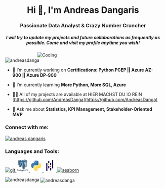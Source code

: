 <h1 align="center">Hi 👋, I'm Andreas Dangaris</h1>
<h3 align="center">Passionate Data Analyst & Crazy Number Cruncher</h3>

<h5 align="center">I will try to update my projects and future collaborations as frequently as possible. Come and visit my profile anytime you wish!</h5>

<img align="right" alt="Coding" width="400" src="https://cdn.dribbble.com/users/20368/screenshots/4012238/data_scene.gif">

<p align="left"> <img src="https://komarev.com/ghpvc/?username=andreasdanga&label=Profile%20views&color=0e75b6&style=flat" alt="andreasdanga" /> </p>

- 🔭 I’m currently working on **Certifications: Python PCEP || Azure AZ-900 || Azure DP-900**

- 🌱 I’m currently learning **More Python, More SQL, Azure**

- 👨‍💻 All of my projects are available at HIER MACHST DU IO REIN [https://github.com/AndreasDanga](https://github.com/AndreasDanga)

- 💬 Ask me about **Statistics, KPI Management, Stakeholder-Oriented MVP**


<h3 align="left">Connect with me:</h3>
<p align="left">
<a href="https://linkedin.com/in/andreas dangaris" target="blank"><img align="center" src="https://raw.githubusercontent.com/rahuldkjain/github-profile-readme-generator/master/src/images/icons/Social/linked-in-alt.svg" alt="andreas dangaris" height="30" width="40" /></a>
</p>

<h3 align="left">Languages and Tools:</h3>
  <p align="left">
    <a href="https://git-scm.com/" target="_blank" rel="noreferrer"> <img src="https://www.vectorlogo.zone/logos/git-scm/git-scm-icon.svg" alt="git" width="40"               height="40"/> </a>
    <a href="https://www.postgresql.org" target="_blank" rel="noreferrer"> <img                               src="https://raw.githubusercontent.com/devicons/devicon/master/icons/postgresql/postgresql-original-wordmark.svg" alt="postgresql" width="40" height="40"/> </a>
<a href="https://www.python.org" target="_blank" rel="noreferrer"> <img src="https://raw.githubusercontent.com/devicons/devicon/master/icons/python/python-original.svg" alt="python" width="40" height="40"/>
<a href="https://pandas.pydata.org/" target="_blank" rel="noreferrer"> <img src="https://raw.githubusercontent.com/devicons/devicon/2ae2a900d2f041da66e950e4d48052658d850630/icons/pandas/pandas-original.svg" alt="pandas" width="40" height="40"/> </a> <a href="https://seaborn.pydata.org/" target="_blank" rel="noreferrer"> <img src="https://seaborn.pydata.org/_images/logo-mark-lightbg.svg" alt="seaborn" width="40" height="40"/> </a></p>

<p><img align="left" src="https://github-readme-stats.vercel.app/api/top-langs?username=andreasdanga&show_icons=true&locale=en&layout=compact" alt="andreasdanga" /></p>

<p>&nbsp;<img align="center" src="https://github-readme-stats.vercel.app/api?username=andreasdanga&show_icons=true&locale=en" alt="andreasdanga" /></p>
